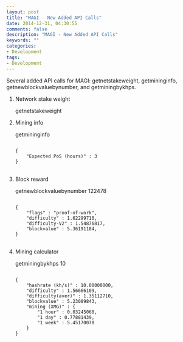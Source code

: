 ```yaml
---
layout: post
title: "MAGI - New Added API Calls"
date: 2014-12-31, 04:30:55
comments: false
description: "MAGI - New Added API Calls"
keywords: ""
categories:
- Development
tags:
- Development
---
```


<div class="block_table text-font-14px">
<p>Several added API calls for MAGI: getnetstakeweight, getmininginfo, getnewblockvaluebynumber, and getminingbykhps.</p>

<ol>

<li><p>Network stake weight</p>
<p class="text-font-mono">getnetstakeweight</p>
</li>

<li><p>Mining info</p>
<p class="text-font-mono">getmininginfo</p>

<pre>
<code class="html">
{
    "Expected PoS (hours)" : 3
}
</code>
</pre>
</li>

<li><p>Block reward</p>
<p class="text-font-mono">getnewblockvaluebynumber 122478</p>

<pre>
<code class="html">
{
    "flags" : "proof-of-work",
    "difficulty" : 1.62299710,
    "difficulty-V2" : 1.54876817,
    "blockvalue" : 5.36191184,
}
</code>
</pre>
</li>


<li><p>Mining calculator</p>
<p class="text-font-mono">getminingbykhps 10</p>

<pre>
<code class="html">
{
    "hashrate (kh/s)" : 10.00000000,
    "difficulty" : 1.56666109,
    "difficulty(aver)" : 1.35112710,
    "blockvalue" : 5.23089843,
    "mining (XMG)" : {
        "1 hour" : 0.03245060,
        "1 day" : 0.77881439,
        "1 week" : 5.45170070
    }
}
</code>
</pre>
</li>

</ol>

</div>
